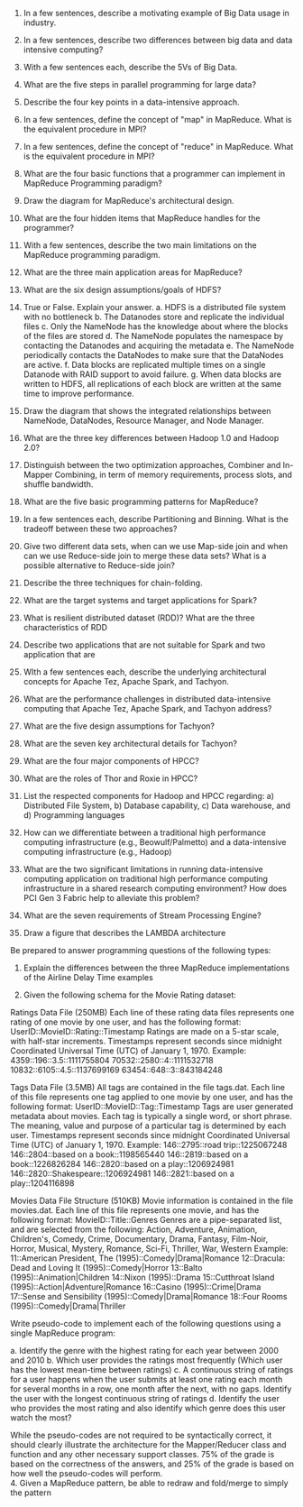 1. In a few sentences, describe a motivating example of Big Data usage in industry.

2. In a few sentences, describe two differences between big data and data intensive computing?

3. With a few sentences each, describe the 5Vs of Big Data.

4. What are the five steps in parallel programming for large data?

5. Describe the four key points in a data-intensive approach.

6. In a few sentences, define the concept of "map" in MapReduce. What is the equivalent procedure in MPI?

7. In a few sentences, define the concept of "reduce" in MapReduce. What is the equivalent procedure in MPI?

8. What are the four basic functions that a programmer can implement in MapReduce Programming paradigm?

9. Draw the diagram for MapReduce's architectural design.

10. What are the four hidden items that MapReduce handles for the programmer?

11. With a few sentences, describe the two main limitations on the MapReduce programming paradigm.

12. What are the three main application areas for MapReduce?

13. What are the six design assumptions/goals of HDFS?

14. True or False. Explain your answer.
  a. HDFS is a distributed file system with no bottleneck
  b. The Datanodes store and replicate the individual files
  c. Only the NameNode has the knowledge about where the blocks of the files are stored
  d. The NameNode populates the namespace by contacting the Datanodes and acquiring the metadata
  e. The NameNode periodically contacts the DataNodes to make sure that the DataNodes are active.
  f. Data blocks are replicated multiple times on a single Datanode with RAID support to avoid failure.
  g. When data blocks are written to HDFS, all replications of each block are written at the same time to improve performance.

15. Draw the diagram that shows the integrated relationships between NameNode, DataNodes, Resource Manager, and Node Manager.

16. What are the three key differences between Hadoop 1.0 and Hadoop 2.0?

17. Distinguish between the two optimization approaches, Combiner and In-Mapper Combining, in term of memory requirements, process slots, and shuffle bandwidth.

18. What are the five basic programming patterns for MapReduce?

19. In a few sentences each, describe Partitioning and Binning. What is the tradeoff between these two approaches?

20. Give two different data sets, when can we use Map-side join and when can we use Reduce-side join to merge these data sets? What is a possible alternative to Reduce-side join?

21. Describe the three techniques for chain-folding.

22. What are the target systems and target applications for Spark?

23. What is resilient distributed dataset (RDD)? What are the three characteristics of RDD

24. Describe two applications that are not suitable for Spark and two application that are
27. WIth a few sentences each, describe the underlying architectural concepts for Apache Tez, Apache Spark, and Tachyon.
28. What are the performance challenges in distributed data-intensive computing that Apache Tez, Apache Spark, and Tachyon address?
29. What are the five design assumptions for Tachyon?
30. What are the seven key architectural details for Tachyon?
31. What are the four major components of HPCC?
32. What are the roles of Thor and Roxie in HPCC?
33. List the respected components for Hadoop and HPCC regarding: a) Distributed File System, b) Database capability, c) Data warehouse, and d) Programming languages
34. How can we differentiate between a traditional high performance computing infrastructure (e.g., Beowulf/Palmetto) and a data-intensive computing infrastructure (e.g., Hadoop)
35. What are the two significant limitations in running data-intensive computing application on traditional high performance computing infrastructure in a shared research computing environment? How does PCI Gen 3 Fabric help to alleviate this problem?
36. What are the seven requirements of Stream Processing Engine?
37. Draw a figure that describes the LAMBDA architecture

Be prepared to answer programming questions of the following types:

1. Explain the differences between the three MapReduce implementations of the Airline Delay Time examples

2. Given the following schema for the Movie Rating dataset:

Ratings Data File (250MB)
Each line of these rating data files represents one rating of one movie by one user, and has the following format: UserID::MovieID::Rating::Timestamp
Ratings are made on a 5-star scale, with half-star increments.
Timestamps represent seconds since midnight Coordinated Universal Time (UTC) of January 1, 1970.
Example:
4359::196::3.5::1111755804
70532::2580::4::1111532718
10832::6105::4.5::1137699169
63454::648::3::843184248

Tags Data File (3.5MB)
All tags are contained in the file tags.dat. Each line of this file represents one tag applied to one movie by one user, and has the following format: UserID::MovieID::Tag::Timestamp
Tags are user generated metadata about movies. Each tag is typically a single word, or short phrase. The meaning, value and purpose of a particular tag is determined by each user.
Timestamps represent seconds since midnight Coordinated Universal Time (UTC) of January 1, 1970.
Example:
146::2795::road trip::1225067248
146::2804::based on a book::1198565440
146::2819::based on a book::1226826284
146::2820::based on a play::1206924981
146::2820::Shakespeare::1206924981
146::2821::based on a play::1204116898

Movies Data File Structure (510KB)
Movie information is contained in the file movies.dat. Each line of this file represents one movie, and has the following format: MovieID::Title::Genres
Genres are a pipe-separated list, and are selected from the following:
Action, Adventure, Animation, Children's, Comedy, Crime, Documentary, Drama, Fantasy, Film-Noir, Horror, Musical, Mystery, Romance, Sci-Fi, Thriller, War, Western
Example:
11::American President, The (1995)::Comedy|Drama|Romance
12::Dracula: Dead and Loving It (1995)::Comedy|Horror
13::Balto (1995)::Animation|Children
14::Nixon (1995)::Drama
15::Cutthroat Island (1995)::Action|Adventure|Romance
16::Casino (1995)::Crime|Drama
17::Sense and Sensibility (1995)::Comedy|Drama|Romance
18::Four Rooms (1995)::Comedy|Drama|Thriller

Write pseudo-code to implement each of the following questions using a single MapReduce program:

a. Identify the genre with the highest rating for each year between 2000 and 2010
b. Which user provides the ratings most frequently (Which user has the lowest mean-time between ratings)
c. A continuous string of ratings for a user happens when the user submits at least one rating each month for several months in a row, one month after the next, with no gaps.  Identify the user with the longest continuous string of ratings
d. Identify the user who provides the most rating and also identify which genre does this user watch the most?

While the pseudo-codes are not required to be syntactically correct, it should clearly illustrate the architecture for the Mapper/Reducer class and function and any other necessary support classes. 75% of the grade is based on the correctness of the answers, and 25% of the grade is based on how well the pseudo-codes will perform.  
4. Given a MapReduce pattern, be able to redraw and fold/merge to simply the pattern
